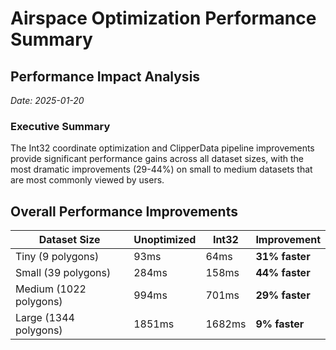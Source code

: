 # Airspace Optimization Performance Summary

## Performance Impact Analysis
*Date: 2025-01-20*

### Executive Summary
The Int32 coordinate optimization and ClipperData pipeline improvements provide significant performance gains across all dataset sizes, with the most dramatic improvements (29-44%) on small to medium datasets that are most commonly viewed by users.

## Overall Performance Improvements

| **Dataset Size** | **Unoptimized** | **Int32** | **Improvement** |
|---|---|---|---|
| Tiny (9 polygons) | 93ms | 64ms | **31% faster** |
| Small (39 polygons) | 284ms | 158ms | **44% faster** |
| Medium (1022 polygons) | 994ms | 701ms | **29% faster** |
| Large (1344 polygons) | 1851ms | 1682ms | **9% faster** |

